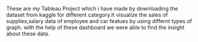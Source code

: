 These are my Tableau Project which i have made by downloading the dataset from kaggle for different category.It visualize the sales of supplies,salary data of employee and car featues by using differnt types of graph. with the help of these dashboard we were able to find the insight about these data.
